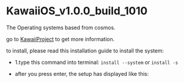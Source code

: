 # KawaiiOS_v1.0.0_build_1010
The Operating systems based from cosmos.

go to
<a href="https://kawaiiproject.neocities.org">KawaiiProject</a>
to get more information.

to install, please read this installation guide to install the system:

- 1.type this command into terminal:
 ```install --system```
or 
 ```install -s```

- after you press enter, the setup has displayed like this: 
